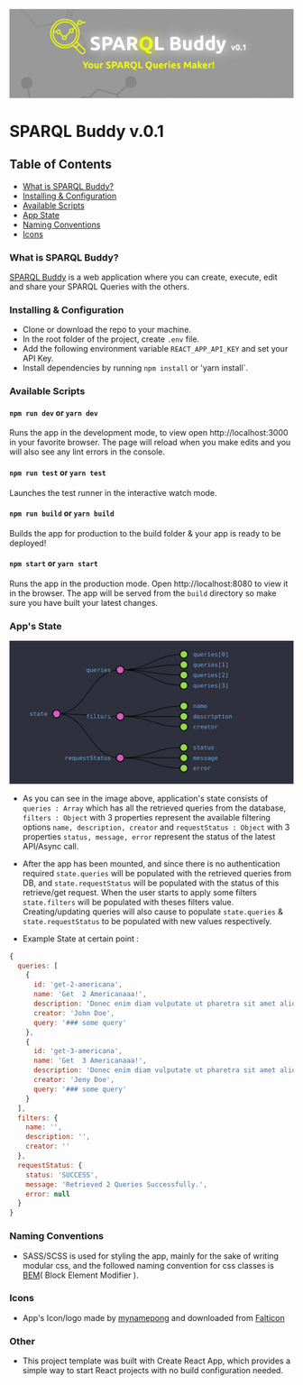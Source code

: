 ![SPARQL Buddy](https://github.com/najjar-osama/semmtech-sparql-assignment/raw/master/sparql_buddy.png)

# SPARQL Buddy v.0.1

## Table of Contents

- [What is SPARQL Buddy?](#what-is-sparql-buddy)
- [Installing & Configuration](##installing--configuration)
- [Available Scripts](#available-scripts)
- [App State ](#apps-state)
- [Naming Conventions ](#naming-conventions)
- [Icons](#icons)

### What is SPARQL Buddy?

[SPARQL Buddy](http://spqrqlb.herokuapp.com/) is a web application where you can create, execute, edit and share your SPARQL Queries with the others.

### Installing & Configuration

- Clone or download the repo to your machine.
- In the root folder of the project, create `.env` file.
- Add the following environment variable `REACT_APP_API_KEY` and set your API Key.
- Install dependencies by running `npm install` or 'yarn install`.

### Available Scripts

#### `npm run dev` or `yarn dev`

Runs the app in the development mode, to view open http://localhost:3000 in your favorite browser.
The page will reload when you make edits and you will also see any lint errors in the console.

#### `npm run test` or `yarn test`

Launches the test runner in the interactive watch mode.

#### `npm run build` or `yarn build`

Builds the app for production to the build folder & your app is ready to be deployed!

#### `npm start` or `yarn start`

Runs the app in the production mode. Open http://localhost:8080 to view it in the browser.
The app will be served from the `build` directory so make sure you have built your latest changes.

### App's State

![SPARQL Buddy](https://github.com/najjar-osama/semmtech-sparql-assignment/raw/master/state.png)

- As you can see in the image above, application's state consists of `queries : Array` which has all the retrieved queries from the database, `filters : Object` with 3 properties represent the available filtering options `name, description, creator` and `requestStatus : Object` with 3 properties `status, message, error` represent the status of the latest API/Async call.

- After the app has been mounted, and since there is no authentication required `state.queries` will be populated with the retrieved queries from DB, and `state.requestStatus` will be populated with the status of this retrieve/get request. When the user starts to apply some filters `state.filters` will be populated with theses filters value.
  Creating/updating queries will also cause to populate `state.queries` & `state.requestStatus` to be populated with new values respectively.

- Example State at certain point :

```js
{
  queries: [
    {
      id: 'get-2-americana',
      name: 'Get  2 Americanaaa!',
      description: 'Donec enim diam vulputate ut pharetra sit amet aliquam id.',
      creator: 'John Doe',
      query: '### some query'
    },
    {
      id: 'get-3-americana',
      name: 'Get  3 Americanaaa!',
      description: 'Donec enim diam vulputate ut pharetra sit amet aliquam id.',
      creator: 'Jeny Doe',
      query: '### some query'
    }
  ],
  filters: {
    name: '',
    description: '',
    creator: ''
  },
  requestStatus: {
    status: 'SUCCESS',
    message: 'Retrieved 2 Queries Successfully.',
    error: null
  }
}
```

### Naming Conventions

- SASS/SCSS is used for styling the app, mainly for the sake of writing modular css, and the followed naming convention for css classes is [BEM](http://getbem.com/)( Block Element Modifier ).

### Icons

- App's Icon/logo made by [mynamepong](https://www.flaticon.com/authors/mynamepong) and downloaded from [Falticon](https://www.flaticon.com)

### Other

- This project template was built with Create React App, which provides a simple way to start React projects with no build configuration needed.
